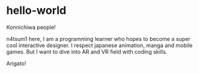 # hello-world

Konnichiwa people!

n4tsum1 here, I am a programming learner who hopes to become a super cool interactive designer. 
I respect japanese animation, manga and mobile games. 
But I want to dive into AR and VR field with coding skills. 

Arigato!
